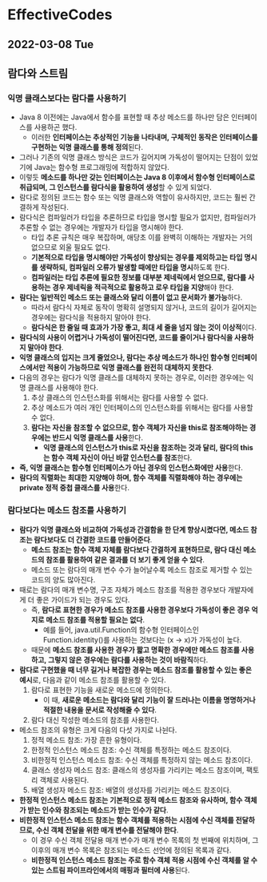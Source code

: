 # EffectiveCodes
## 2022-03-08 Tue

## 람다와 스트림
### 익명 클래스보다는 람다를 사용하기
* Java 8 이전에는 Java에서 함수를 표현할 때 추상 메소드를 하나만 담은 인터페이스를 사용하곤 했다.
  * 이러한 **인터페이스는 추상적인 기능을 나타내며, 구체적인 동작은 인터페이스를 구현하는 익명 클래스를 통해 정의**된다.
* 그러나 기존의 익명 클래스 방식은 코드가 길어지며 가독성이 떨어지는 단점이 있었기에 Java는 함수형 프로그래밍에 적합하지 않았다.
* 이렇듯 **메소드를 하나만 갖는 인터페이스는 Java 8 이후에서 함수형 인터페이스로 취급되며, 그 인스턴스를 람다식을 활용하여 생성**할 수 있게 되었다.
* 람다로 정의된 코드는 함수 또는 익명 클래스와 역할이 유사하지만, 코드는 훨씬 간결하게 작성된다.
* 람다식은 컴파일러가 타입을 추론하므로 타입을 명시할 필요가 없지만, 컴파일러가 추론할 수 없는 경우에는 개발자가 타입을 명시해야 한다.
  * 타입 추론 규칙은 매우 복잡하며, 애당초 이를 완벽히 이해하는 개발자는 거의 없으므로 외울 필요도 없다.
  * **기본적으로 타입을 명시해야만 가독성이 향상되는 경우를 제외하고는 타입 명시를 생략하되, 컴파일러 오류가 발생할 때에만 타입을 명시**하도록 한다.
  * **컴파일러는 타입 추론에 필요한 정보를 대부분 제네릭에서 얻으므로, 람다를 사용하는 경우 제네릭을 적극적으로 활용하고 로우 타입을 지양**해야 한다.
* **람다는 일반적인 메소드 또는 클래스와 달리 이름이 없고 문서화가 불가능**하다.
  * 따라서 람다식 자체로 동작이 명확히 설명되지 않거나, 코드의 길이가 길어지는 경우에는 람다식을 적용하지 말아야 한다.
  * **람다식은 한 줄일 때 효과가 가장 좋고, 최대 세 줄을 넘지 않는 것이 이상적**이다.
* **람다식의 사용이 어렵거나 가독성이 떨어진다면, 코드를 줄이거나 람다식을 사용하지 말아야 한다**.
* **익명 클래스의 입지는 크게 줄었으나, 람다는 추상 메소드가 하나인 함수형 인터페이스에서만 적용이 가능하므로 익명 클래스를 완전히 대체하지 못한다**.
* 다음의 경우는 람다가 익명 클래스를 대체하지 못하는 경우로, 이러한 경우에는 익명 클래스를 사용해야 한다.
  1. 추상 클래스의 인스턴스화를 위해서는 람다를 사용할 수 없다.
  2. 추상 메소드가 여러 개인 인터페이스의 인스턴스화를 위해서는 람다를 사용할 수 없다.
  3. **람다는 자신을 참조할 수 없으므로, 함수 객체가 자신을 this로 참조해야하는 경우에는 반드시 익명 클래스를 사용**한다.
     * **익명 클래스의 인스턴스가 this로 자신을 참조하는 것과 달리, 람다의 this는 함수 객체 자신이 아닌 바깥 인스턴스를 참조**한다.
* **즉, 익명 클래스는 함수형 인터페이스가 아닌 경우의 인스턴스화에만 사용**한다.
* **람다의 직렬화는 최대한 지양해야 하며, 함수 객체를 직렬화해야 하는 경우에는 private 정적 중첩 클래스를 사용**한다.

### 람다보다는 메소드 참조를 사용하기
* **람다가 익명 클래스와 비교하여 가독성과 간결함을 한 단계 향상시켰다면, 메소드 참조는 람다보다도 더 간결한 코드를 만들어준다**.
  * **메소드 참조는 함수 객체 자체를 람다보다 간결하게 표현하므로, 람다 대신 메소드의 참조를 활용하여 같은 결과를 더 보기 좋게 얻을 수 있다**.
  * 메소드 또는 람다의 매개 변수 수가 늘어날수록 메소드 참조로 제거할 수 있는 코드의 양도 많아진다.
* 때로는 람다의 매개 변수명, 구조 자체가 메소드 참조를 적용한 경우보다 개발자에게 더 좋은 가이드가 되는 경우도 있다.
  * 즉, **람다로 표현한 경우가 메소드 참조를 사용한 경우보다 가독성이 좋은 경우 억지로 메소드 참조를 적용할 필요는 없다**.
    * 예를 들어, java.util.Function의 함수형 인터페이스인 Function.identity()를 사용하는 것보다는 (x -> x)가 가독성이 높다.
  * 때문에 **메소드 참조를 사용한 경우가 짧고 명확한 경우에만 메소드 참조를 사용하고, 그렇지 않은 경우에는 람다를 사용하는 것이 바람직**하다.
* **람다로 구현했을 때 너무 길거나 복잡한 경우는 메소드 참조를 활용할 수 있는 좋은 예시**로, 다음과 같이 메소드 참조를 활용할 수 있다.
  1. 람다로 표현한 기능을 새로운 메소드에 정의한다.
     * 이 때, **새로운 메소드는 람다와 달리 기능이 잘 드러나는 이름을 명명하거나 적절한 내용을 문서로 작성해줄 수 있다**.
  2. 람다 대신 작성한 메소드의 참조를 사용한다.
* 메소드 참조의 유형은 크게 다음의 다섯 가지로 나뉜다.
  1. 정적 메소드 참조: 가장 흔한 유형이다.
  2. 한정적 인스턴스 메소드 참조: 수신 객체를 특정하는 메소드 참조이다.
  3. 비한정적 인스턴스 메소드 참조: 수신 객체를 특정하지 않는 메소드 참조이다.
  4. 클래스 생성자 메소드 참조: 클래스의 생성자를 가리키는 메소드 참조이며, 팩토리 객체로 사용된다.
  5. 배열 생성자 메소드 참조: 배열의 생성자를 가리키는 메소드 참조이다.
* **한정적 인스턴스 메소드 참조는 기본적으로 정적 메소드 참조와 유사하며, 함수 객체가 받는 인수와 참조되는 메소드가 받는 인수가 같다**.
* **비한정적 인스턴스 메소드 참조는 함수 객체를 적용하는 시점에 수신 객체를 전달하므로, 수신 객체 전달을 위한 매개 변수를 전달해야 한다**.
  * 이 경우 수신 객체 전달용 매개 변수가 매개 변수 목록의 첫 번째에 위치하며, 그 이후의 매개 변수 목록은 참조되는 메소드 선언에 정의된 목록과 같다.
  * **비한정적 인스턴스 메소드 참조는 주로 함수 객체 적용 시점에 수신 객체를 알 수 있는 스트림 파이프라인에서의 매핑과 필터에 사용**된다.